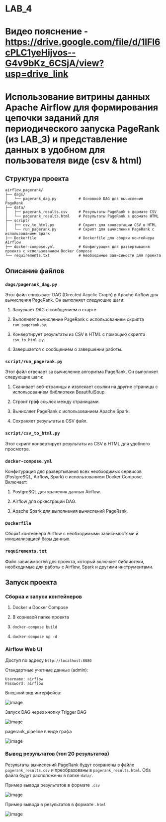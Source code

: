 # LAB_4

# Видео пояснение - https://drive.google.com/file/d/1lFl6cPLC1yeHijvos--G4v9bKz_6CSjA/view?usp=drive_link

# Использование витрины данных Apache Airflow для формирования цепочки заданий для периодического запуска PageRank (из LAB_3) и представление данных в удобном для пользователя виде (csv & html)

## Структура проекта

```
airflow_pagerank/
├── dags/
│   └── pagerank_dag.py          # Основной DAG для вычисления PageRank
├── data/
│   ├── pagerank_results.csv     # Результаты PageRank в формате CSV
│   └── pagerank_results.html    # Результаты PageRank в формате HTML
├── script/
│   ├── csv_to_html.py           # Скрипт для конвертации CSV в HTML
│   └── run_pagerank.py          # Скрипт для вычисления PageRank с использованием Spark
├── Dockerfile                   # Dockerfile для сборки контейнера Airflow
├── docker-compose.yml           # Конфигурация для развертывания проекта с использованием Docker Compose
└── requirements.txt             # Необходимые зависимости для проекта
```

## Описание файлов

### ```dags/pagerank_dag.py```

Этот файл описывает DAG (Directed Acyclic Graph) в Apache Airflow для вычисления PageRank. Он выполняет следующие шаги:

1. Запускает DAG с сообщением о старте.

2. Выполняет вычисление PageRank с использованием скрипта ```run_pagerank.py```.

3. Конвертирует результаты из CSV в HTML с помощью скрипта ```csv_to_html.py```.

4. Завершается с сообщением о завершении работы.

### ```script/run_pagerank.py```

Этот файл отвечает за вычисление алгоритма PageRank. Он выполняет следующие шаги:

1. Скачивает веб-страницы и извлекает ссылки на другие страницы с использованием библиотеки BeautifulSoup.

2. Строит граф ссылок между страницами.

3. Вычисляет PageRank с использованием Apache Spark.

4. Сохраняет результаты в CSV файл.

### ```script/csv_to_html.py```

Этот скрипт конвертирует результаты из CSV в HTML для удобного просмотра.

### ```docker-compose.yml```

Конфигурация для развертывания всех необходимых сервисов (PostgreSQL, Airflow, Spark) с использованием Docker Compose. Включает:

1. PostgreSQL для хранения данных Airflow.

2. Airflow для оркестрации DAG.

3. Apache Spark для выполнения вычислений PageRank.

### ```Dockerfile```

Cборкf контейнера Airflow с необходимыми зависимостями и инициализацией базы данных.

### ```requirements.txt```
Файл зависимостей для проекта, который включает библиотеки, необходимые для работы с Airflow, Spark и другими инструментами.

## Запуск проекта

### Сборка и запуск контейнеров

1. Docker и Docker Compose

2. В корневой папке проекта

3. ```docker-compose build```

4. ```docker-compose up -d```

### Airflow Web UI

Доступ по адресу ```http://localhost:8080```

Стандартные учетные данные (admin):

```
Username: airflow
Password: airflow
```
Внешний вид интерфейса:

![image](https://github.com/user-attachments/assets/f2415ce3-69ca-4ced-b366-c529ecb9c0e9)

Запуск DAG через кнопку Trigger DAG

![image](https://github.com/user-attachments/assets/fb3f7b1f-dade-4f7a-b285-8b1211a4c791)

pagerank_pipeline в виде графа

![image](https://github.com/user-attachments/assets/8ba36d93-5154-4c3b-8c08-04308225a354)

### Вывод результатов (топ 20 результатов)

Результаты вычислений PageRank будут сохранены в файле ```pagerank_results.csv``` и преобразованы в ```pagerank_results.html```. Оба файла будут расположены в папке ```data/```.

Пример вывода результатов в формате ```.csv```

![image](https://github.com/user-attachments/assets/886c4105-2d21-49b5-861f-4e68c338e1a8)

Пример вывода в результатов в формате ```.html```

![image](https://github.com/user-attachments/assets/346e990c-7856-4114-b7e2-d575bcc30759)


